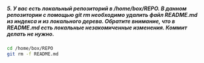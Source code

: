 ##### 5. У вас есть локальный репозиторий  в /home/box/REPO. В данном репозитории с помощью git rm необходимо удалить файл README.md из индекса и из локального дерева. Обратите внимание, что в README.md есть локальные незакомиченные изменения. Коммит делать не нужно.
```bash
cd /home/box/REPO
git rm -f README.md
```
